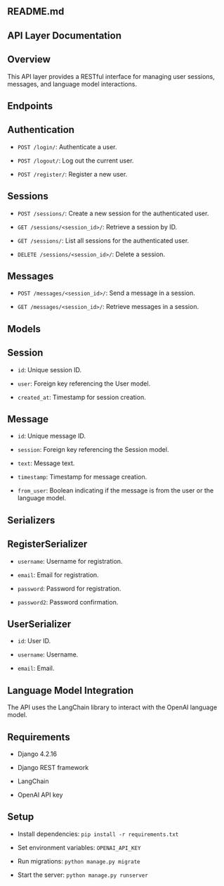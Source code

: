 ## README.md

## API Layer Documentation

## Overview

This API layer provides a RESTful interface for managing user sessions, messages, and language model interactions.

## Endpoints

## Authentication

- `POST /login/`: Authenticate a user.
    

- `POST /logout/`: Log out the current user.
    

- `POST /register/`: Register a new user.
    

## Sessions

- `POST /sessions/`: Create a new session for the authenticated user.
    

- `GET /sessions/<session_id>/`: Retrieve a session by ID.
    

- `GET /sessions/`: List all sessions for the authenticated user.
    

- `DELETE /sessions/<session_id>/`: Delete a session.
    

## Messages

- `POST /messages/<session_id>/`: Send a message in a session.
    

- `GET /messages/<session_id>/`: Retrieve messages in a session.
    

## Models

## Session

- `id`: Unique session ID.
    

- `user`: Foreign key referencing the User model.
    

- `created_at`: Timestamp for session creation.
    

## Message

- `id`: Unique message ID.
    

- `session`: Foreign key referencing the Session model.
    

- `text`: Message text.
    

- `timestamp`: Timestamp for message creation.
    

- `from_user`: Boolean indicating if the message is from the user or the language model.
    

## Serializers

## RegisterSerializer

- `username`: Username for registration.
    

- `email`: Email for registration.
    

- `password`: Password for registration.
    

- `password2`: Password confirmation.
    

## UserSerializer

- `id`: User ID.
    

- `username`: Username.
    

- `email`: Email.
    

## Language Model Integration

The API uses the LangChain library to interact with the OpenAI language model.

## Requirements

- Django 4.2.16
    

- Django REST framework
    

- LangChain
    

- OpenAI API key
    

## Setup

- Install dependencies: `pip install -r requirements.txt`
    

- Set environment variables: `OPENAI_API_KEY`
    

- Run migrations: `python manage.py migrate`
    

- Start the server: `python manage.py runserver`